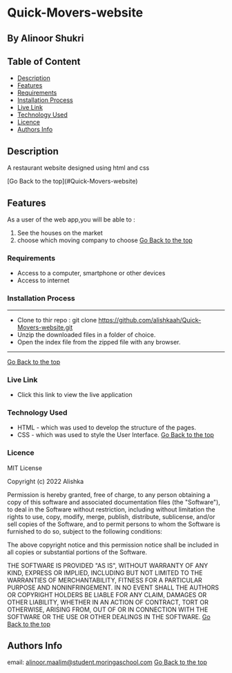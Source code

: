 # Quick-Movers-website
 ## By Alinoor Shukri

 ## Table of Content

 - [Description](#description)
 - [Features](#features)
 - [Requirements](#requirements)
 - [Installation Process](#installation-process)
 - [Live Link](#live-link)
 - [Technology Used](#technology-used)
 - [Licence](#licence)
 - [Authors Info](#authors-info)
 ## Description
 <p>A restaurant website designed using html and css</p>
[Go Back to the top](#Quick-Movers-website)

## Features

As a user of the web app,you will be able to :
1. See the houses on the market
1. choose which moving company to choose
[Go Back to the top](#Quick-Movers-website)

 ###  Requirements
 * Access to  a computer, smartphone or other devices
 * Access to internet
 ### Installation Process
 ****
* Clone to thir repo : git clone https://github.com/alishkaah/Quick-Movers-website.git
* Unzip the downloaded files in a folder of choice.
* Open the index file from the zipped file with any browser.
 ****
 [Go Back to the top](#Quick-Movers-website)
### Live Link
- Click this link to view the live application 
### Technology Used
* HTML - which was used to develop the structure of the pages.
* CSS - which was used to style the User Interface.
[Go Back to the top](#Quick-Movers-website)

### Licence

MIT License

Copyright (c) 2022 Alishka

Permission is hereby granted, free of charge, to any person obtaining a copy
of this software and associated documentation files (the "Software"), to deal
in the Software without restriction, including without limitation the rights
to use, copy, modify, merge, publish, distribute, sublicense, and/or sell
copies of the Software, and to permit persons to whom the Software is
furnished to do so, subject to the following conditions:

The above copyright notice and this permission notice shall be included in all
copies or substantial portions of the Software.

THE SOFTWARE IS PROVIDED "AS IS", WITHOUT WARRANTY OF ANY KIND, EXPRESS OR
IMPLIED, INCLUDING BUT NOT LIMITED TO THE WARRANTIES OF MERCHANTABILITY,
FITNESS FOR A PARTICULAR PURPOSE AND NONINFRINGEMENT. IN NO EVENT SHALL THE
AUTHORS OR COPYRIGHT HOLDERS BE LIABLE FOR ANY CLAIM, DAMAGES OR OTHER
LIABILITY, WHETHER IN AN ACTION OF CONTRACT, TORT OR OTHERWISE, ARISING FROM,
OUT OF OR IN CONNECTION WITH THE SOFTWARE OR THE USE OR OTHER DEALINGS IN THE
SOFTWARE.
[Go Back to the top](#Quick-Movers-website)
## Authors Info
email: alinoor.maalim@student.moringaschool.com
[Go Back to the top](#Quick-Movers-website)
